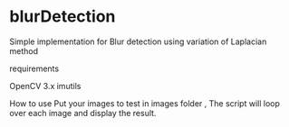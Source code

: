 # blurDetection
Simple implementation for Blur detection using variation of Laplacian method 

requirements 

OpenCV 3.x
imutils


How to use 
Put your images to test in images folder , The script will loop over each image and display the result.



